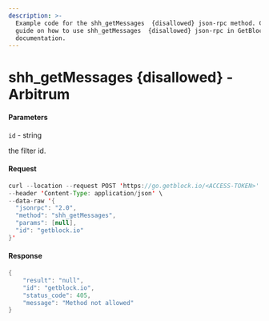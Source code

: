 ```yaml
---
description: >-
  Example code for the shh_getMessages  {disallowed} json-rpc method. Сomplete
  guide on how to use shh_getMessages  {disallowed} json-rpc in GetBlock.io Web3
  documentation.
---
```


# shh\_getMessages {disallowed} - Arbitrum

#### Parameters

`id` - string

the filter id.

#### Request

```java
curl --location --request POST 'https://go.getblock.io/<ACCESS-TOKEN>' \
--header 'Content-Type: application/json' \
--data-raw '{
  "jsonrpc": "2.0",
  "method": "shh_getMessages",
  "params": [null],
  "id": "getblock.io"
}'
```

#### Response

```java
{
    "result": "null",
    "id": "getblock.io",
    "status_code": 405,
    "message": "Method not allowed"
}
```
